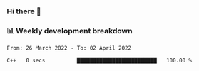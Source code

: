 ### Hi there 👋

### 📊 Weekly development breakdown
<!--START_SECTION:waka-->

```text
From: 26 March 2022 - To: 02 April 2022

C++   0 secs          █████████████████████████   100.00 %
```

<!--END_SECTION:waka-->
